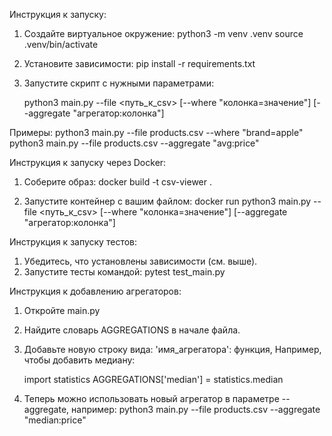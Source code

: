 Инструкция к запуску:

1. Создайте виртуальное окружение:
   python3 -m venv .venv
   source .venv/bin/activate

2. Установите зависимости:
   pip install -r requirements.txt

3. Запустите скрипт с нужными параметрами:

   python3 main.py --file <путь_к_csv> [--where "колонка=значение"] [--aggregate "агрегатор:колонка"]

Примеры:
   python3 main.py --file products.csv --where "brand=apple"
   python3 main.py --file products.csv --aggregate "avg:price"

Инструкция к запуску через Docker:

1. Соберите образ:
   docker build -t csv-viewer .

2. Запустите контейнер с вашим файлом:
   docker run python3 main.py --file <путь_к_csv> [--where "колонка=значение"] [--aggregate "агрегатор:колонка"]

Инструкция к запуску тестов:

1. Убедитесь, что установлены зависимости (см. выше).
2. Запустите тесты командой:
   pytest test_main.py

Инструкция к добавлению агрегаторов:

1. Откройте main.py
2. Найдите словарь AGGREGATIONS в начале файла.
3. Добавьте новую строку вида:
   'имя_агрегатора': функция,
   Например, чтобы добавить медиану:

   import statistics
   AGGREGATIONS['median'] = statistics.median

4. Теперь можно использовать новый агрегатор в параметре --aggregate, например:
   python3 main.py --file products.csv --aggregate "median:price"
